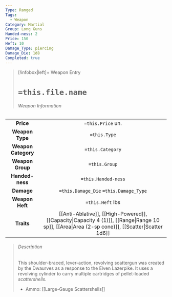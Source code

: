 ```yaml
---
Type: Ranged
Tags:
  - Weapon
Category: Martial
Group: Long Guns
Handed-ness: 2
Price: 150
Heft: 10
Damage_Type: piercing
Damage_Die: 1d8
Completed: true
---
```

> [!infobox|left]+ Weapon Entry
> # `=this.file.name`
> ###### Weapon Information
|                     |                                                                                            |
|:-------------------:|:------------------------------------------------------------------------------------------:|
|      **Price**      |                                     `=this.Price` un.                                      |
|   **Weapon Type**   |                                        `=this.Type`                                        |
| **Weapon Category** |                                      `=this.Category`                                      |
|  **Weapon Group**   |                                       `=this.Group`                                        |
|   **Handed-ness**   |                                    `=this.Handed-ness`                                     |
|     **Damage**      |                           `=this.Damage_Die` `=this.Damage_Type`                           |
|   **Weapon Heft**   |                                      `=this.Heft` lbs                                      |
|     **Traits**      | [[Anti-Ablative]], [[High-Powered]], [[Capacity\|Capacity 4 (1)]], [[Range\|Range 10 sp]], [[Area\|Area (2-sp cone)]], [[Scatter\|Scatter 1d6]]|
> ###### *Description*
> This shoulder-braced, lever-action, revolving scattergun was created by the Dwaurves as a response to the Elven Lazerpike. It uses a revolving cylinder to carry multiple cartridges of pellet-loaded *scattershells*.
> - Ammo: [[Large-Gauge Scattershells]]
